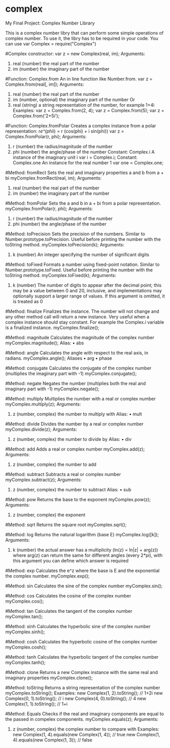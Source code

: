 # complex
My Final Project: Complex Number Library

This is a complex number libry that can perform some simple operations of complex number.
To use it, the libry has to be required in your code. You can use
var Complex = require("Complex")

#Complex constructor:
var z = new Complex(real, im);
Arguments:
1.	real (number) the real part of the number
2.	im (number) the imaginary part of the number

#Function: Complex.from
An in line function like Number.from.
var z = Complex.from(real[, im]);
Arguments:
1.	real (number) the real part of the number
2.	im (number, optional) the imaginary part of the number
Or
1.	real (string) a string representation of the number, for example 1+4i
Examples:
var z = Complex.from(2, 4);
var z = Complex.from(5);
var z = Complex.from('2+5i');

#Function: Complex.fromPolar
Creates a complex instance from a polar representation: r*e^(phi*i) = r (cos(phi) + i sin(phi))
var z = Complex.fromPolar(r, phi);
Arguments:
1.	r (number) the radius/magnitude of the number
2.	phi (number) the angle/phase of the number
Constant: Complex.i
A instance of the imaginary unit i
var i = Complex.i;
Constant: Complex.one
An instance for the real number 1
var one = Complex.one;

#Method: fromRect
Sets the real and imaginary properties a and b from a + bi
myComplex.fromRect(real, im);
Arguments:
1.	real (number) the real part of the number
2.	im (number) the imaginary part of the number

#Method: fromPolar
Sets the a and b in a + bi from a polar representation.
myComplex.fromPolar(r, phi);
Arguments:
1.	r (number) the radius/magnitude of the number
2.	phi (number) the angle/phase of the number

#Method: toPrecision
Sets the precision of the numbers. Similar to Number.prototype.toPrecision. Useful before printing the number with the toString method.
myComplex.toPrecision(k);
Arguments:
1.	k (number) An integer specifying the number of significant digits

#Method: toFixed
Formats a number using fixed-point notation. Similar to Number.prototype.toFixed. Useful before printing the number with the toString method.
myComplex.toFixed(k);
Arguments:
1.	k (number) The number of digits to appear after the decimal point; this may be a value between 0 and 20, inclusive, and implementations may optionally support a larger range of values. If this argument is omitted, it is treated as 0

#Method: finalize
Finalizes the instance. The number will not change and any other method call will return a new instance. Very useful when a complex instance should stay constant. For example the Complex.i variable is a finalized instance.
myComplex.finalize();

#Method: magnitude
Calculates the magnitude of the complex number
myComplex.magnitude();
Alias:
•	abs

#Method: angle
Calculates the angle with respect to the real axis, in radians.
myComplex.angle();
Aliases
•	arg
•	phase

#Method: conjugate
Calculates the conjugate of the complex number (multiplies the imaginary part with -1)
myComplex.conjugate();

#Method: negate
Negates the number (multiplies both the real and imaginary part with -1)
myComplex.negate();

#Method: multiply
Multiplies the number with a real or complex number
myComplex.multiply(z);
Arguments:
1.	z (number, complex) the number to multiply with
Alias:
•	mult

#Method: divide
Divides the number by a real or complex number
myComplex.divide(z);
Arguments:
1.	z (number, complex) the number to divide by
Alias:
•	div

#Method: add
Adds a real or complex number
myComplex.add(z);
Arguments:
1.	z (number, complex) the number to add

#Method: subtract
Subtracts a real or complex number
myComplex.subtract(z);
Arguments:
1.	z (number, complex) the number to subtract
Alias:
•	sub

#Method: pow
Returns the base to the exponent
myComplex.pow(z);
Arguments:
1.	z (number, complex) the exponent

#Method: sqrt
Returns the square root
myComplex.sqrt();

#Method: log
Returns the natural logarithm (base E)
myComplex.log([k]);
Arguments:
1.	k (number) the actual answer has a multiplicity (ln(z) = ln|z| + arg(z)) where arg(z) can return the same for different angles (every 2*pi), with this argument you can define which answer is required

#Method: exp
Calculates the e^z where the base is E and the exponential the complex number.
myComplex.exp();

#Method: sin
Calculates the sine of the complex number
myComplex.sin();

#Method: cos
Calculates the cosine of the complex number
myComplex.cos();

#Method: tan
Calculates the tangent of the complex number
myComplex.tan();

#Method: sinh
Calculates the hyperbolic sine of the complex number
myComplex.sinh();

#Method: cosh
Calculates the hyperbolic cosine of the complex number
myComplex.cosh();

#Method: tanh
Calculates the hyperbolic tangent of the complex number
myComplex.tanh();

#Method: clone
Returns a new Complex instance with the same real and imaginary properties
myComplex.clone();

#Method: toString
Returns a string representation of the complex number
myComplex.toString();
Examples:
new Complex(1, 2).toString(); // 1+2i
new Complex(0, 1).toString(); // i
new Complex(4, 0).toString(); // 4
new Complex(1, 1).toString(); // 1+i

#Method: Equals
Checks if the real and imaginary components are equal to the passed in compelex components.
myComplex.equals(z);
Arguments:
1.	z (number, complex) the complex number to compare with
Examples:
new Complex(1, 4).equals(new Complex(1, 4)); // true
new Complex(1, 4).equals(new Complex(1, 3)); // false


